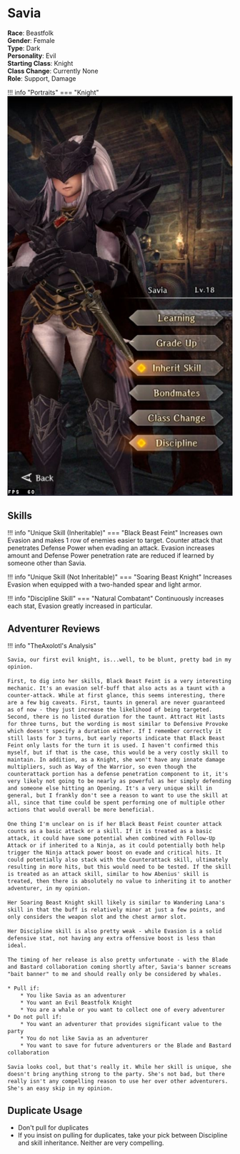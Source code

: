 # Savia

**Race**: Beastfolk  
**Gender**: Female  
**Type**: Dark  
**Personality**: Evil  
**Starting Class**: Knight  
**Class Change**: Currently None  
**Role**: Support, Damage

!!! info "Portraits"
    === "Knight"
        ![](../img/savia-knight.jpg)


## Skills

!!! info "Unique Skill (Inheritable)"
    === "Black Beast Feint"
        Increases own Evasion and makes 1 row of enemies easier to target. Counter attack that penetrates Defense Power when evading an attack. Evasion increases amount and Defense Power penetration rate are reduced if learned by someone other than Savia.

!!! info "Unique Skill (Not Inheritable)"
    === "Soaring Beast Knight"
        Increases Evasion when equipped with a two-handed spear and light armor.

!!! info "Discipline Skill"
    === "Natural Combatant"
        Continuously increases each stat, Evasion greatly increased in particular.

## Adventurer Reviews

!!! info "TheAxolotl's Analysis"

    Savia, our first evil knight, is...well, to be blunt, pretty bad in my opinion.

    First, to dig into her skills, Black Beast Feint is a very interesting mechanic. It's an evasion self-buff that also acts as a taunt with a counter-attack. While at first glance, this seems interesting, there are a few big caveats. First, taunts in general are never guaranteed as of now - they just increase the likelihood of being targeted. Second, there is no listed duration for the taunt. Attract Hit lasts for three turns, but the wording is most similar to Defensive Provoke which doesn't specify a duration either. If I remember correctly it still lasts for 3 turns, but early reports indicate that Black Beast Feint only lasts for the turn it is used. I haven't confirmed this myself, but if that is the case, this would be a very costly skill to maintain. In addition, as a Knight, she won't have any innate damage multipliers, such as Way of the Warrior, so even though the counterattack portion has a defense penetration component to it, it's very likely not going to be nearly as powerful as her simply defending and someone else hitting an Opening. It's a very unique skill in general, but I frankly don't see a reason to want to use the skill at all, since that time could be spent performing one of multiple other actions that would overall be more beneficial.

    One thing I'm unclear on is if her Black Beast Feint counter attack counts as a basic attack or a skill. If it is treated as a basic attack, it could have some potential when combined with Follow-Up Attack or if inherited to a Ninja, as it could potentially both help trigger the Ninja attack power boost on evade and critical hits. It could potentially also stack with the Counterattack skill, ultimately resulting in more hits, but this would need to be tested. If the skill is treated as an attack skill, similar to how Abenius' skill is treated, then there is absolutely no value to inheriting it to another adventurer, in my opinion.

    Her Soaring Beast Knight skill likely is similar to Wandering Lana's skill in that the buff is relatively minor at just a few points, and only considers the weapon slot and the chest armor slot.

    Her Discipline skill is also pretty weak - while Evasion is a solid defensive stat, not having any extra offensive boost is less than ideal.

    The timing of her release is also pretty unfortunate - with the Blade and Bastard collaboration coming shortly after, Savia's banner screams "bait banner" to me and should really only be considered by whales.

    * Pull if:
        * You like Savia as an adventurer
        * You want an Evil Beastfolk Knight
        * You are a whale or you want to collect one of every adventurer
    * Do not pull if:
        * You want an adventurer that provides significant value to the party
        * You do not like Savia as an adventurer
        * You want to save for future adventurers or the Blade and Bastard collaboration

    Savia looks cool, but that's really it. While her skill is unique, she doesn't bring anything strong to the party. She's not bad, but there really isn't any compelling reason to use her over other adventurers. She's an easy skip in my opinion.
    
## Duplicate Usage

* Don't pull for duplicates
* If you insist on pulling for duplicates, take your pick between Discipline and skill inheritance. Neither are very compelling.